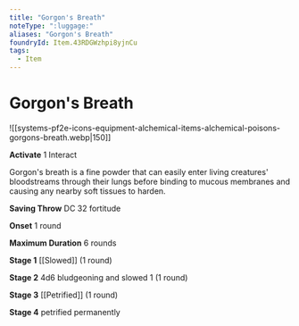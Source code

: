 ```yaml
---
title: "Gorgon's Breath"
noteType: ":luggage:"
aliases: "Gorgon's Breath"
foundryId: Item.43RDGWzhpi8yjnCu
tags:
  - Item
---
```


# Gorgon's Breath
![[systems-pf2e-icons-equipment-alchemical-items-alchemical-poisons-gorgons-breath.webp|150]]

**Activate** 1 Interact

Gorgon's breath is a fine powder that can easily enter living creatures' bloodstreams through their lungs before binding to mucous membranes and causing any nearby soft tissues to harden.

**Saving Throw** DC 32 fortitude

**Onset** 1 round

**Maximum Duration** 6 rounds

**Stage 1** [[Slowed]] (1 round)

**Stage 2** 4d6 bludgeoning and slowed 1 (1 round)

**Stage 3** [[Petrified]] (1 round)

**Stage 4** petrified permanently
